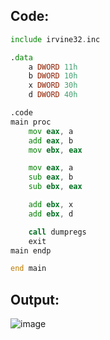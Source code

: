## Code:

```asm
include irvine32.inc

.data
    a DWORD 11h
    b DWORD 10h
    x DWORD 30h
    d DWORD 40h

.code
main proc
    mov eax, a
    add eax, b
    mov ebx, eax

    mov eax, a
    sub eax, b
    sub ebx, eax

    add ebx, x
    add ebx, d

    call dumpregs
    exit
main endp

end main
```

## Output:

![image](https://github.com/user-attachments/assets/59be733e-d6cf-482a-b76e-4d86d8117215)
